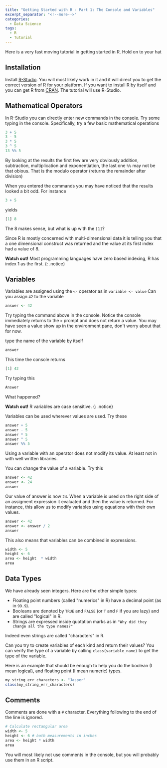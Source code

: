 ```yaml
---
title: "Getting Started with R - Part 1: The Console and Variables"
excerpt_separator: "<!--more-->"
categories:
  - Data Science
tags:
  - R
  - Tutorial
---
```


Here is a very fast moving tutorial in getting started in R. Hold on to your hat

<!--more-->

## Installation

Install [R-Studio](https://www.rstudio.com/). You will most likely work in it and it will direct you to get the correct version of R for your platform. If you want to install R by itself and you can get R from [CRAN](https://cran.r-project.org/). The tutorial will use R-Studio.

## Mathematical Operators
In R-Studio you can directly enter new commands in the console. Try some typing in the console. Specifically, try a few basic mathematical operations
``` R
3 + 5
3 - 5
3 * 5
3 ^ 5
13 %% 5
```

By looking at the results the first few are very obviously addition, subtraction, multiplication and exponentiation, the last one `%%` may not be that obious. That is the modulo operator (returns the remainder after division)

When you entered the commands you may have noticed that the results looked a bit odd. For instance

``` R
3 + 5
```

yields

``` R
[1] 8
```

The 8 makes sense, but what is up with the `[1]`?

Since R is mostly concerned with multi-dimensional data it is telling you that a one dimensional construct was returned and the value at its first index had a value of 8.

**Watch out!** Most programming languages have zero based indexing, R has index 1 as the first.
{: .notice}

## Variables

Variables are assigned using the `<-` operator as in `variable <- value`
Can you assign `42` to the variable 

``` R
answer <- 42
```

Try typing the command above in the console. Notice the console immediately returns to the `>` prompt and does not return a value. You may have seen a value show up in the environment pane, don't worry about that for now.

type the name of the variable by itself

``` R
answer
```
This time the console returns

``` R
[1] 42
````
Try typing this

``` R
Answer
```
What happened?

**Watch out!** R variables are case sensitive.
{: .notice}


Variables can be used wherever values are used. Try these

``` R
answer + 5
answer - 5
answer * 5
answer ^ 5
answer %% 5
```

Using a variable with an operator does not modify its value. At least not in with well written libraries.

You can change the value of a variable. Try this

``` R
answer <- 42
answer <- 24
answer
```

Our value of answer is now `24`. When a variable is used on the right side of an assigment expression it evaluated and then the value is returned. For instance, this allow us to modify variables using equations with their own values.

``` R
answer <- 42
answer <- answer / 2
answer
```

This also means that variables can be combined in expressions.

``` R
width <- 5
height <- 6
area <- height  * width
area
```

## Data Types

We have already seen integers. Here are the other simple types:
* Floating point numbers (called "numerics" in R) have a decimal point (as in `99.9`). 
* Booleans are denoted by `TRUE` and `FALSE` (or `T` and `F` if you are lazy) and are called "logical" in R. 
* Strings are expressed inside quotation marks as in `"Why did they change all the type names?"` 

Indeed even strings are called "characters" in R.

Can you try to create variables of each kind and return their values? You can verify the type of a variable by calling `class(variable_name)` to get the type of the variable. 

Here is an example that should be enough to help you do the boolean (I mean logical), and floating point (I mean numeric) types.

``` R
my_string_err_characters <- "Jasper"
class(my_string_err_characters)
```

## Comments

Comments are done with a `#` character. Everything following to the end of the line is ignored. 

``` R
# Calculate rectangular area
width <- 5 
height <- 6 # both measurements in inches
area <- height * width
area
```

You will most likely not use comments in the console, but you will probably use them in an R script.  
